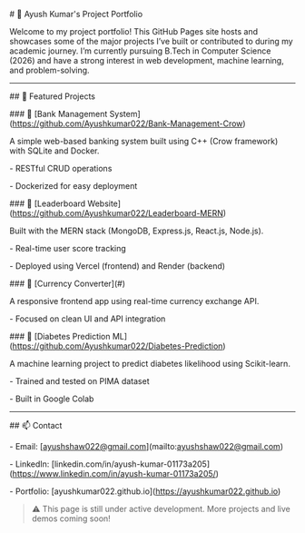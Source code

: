 \# 👋 Ayush Kumar's Project Portfolio



Welcome to my project portfolio! This GitHub Pages site hosts and showcases some of the major projects I’ve built or contributed to during my academic journey. I’m currently pursuing B.Tech in Computer Science (2026) and have a strong interest in web development, machine learning, and problem-solving.



---



\## 🚀 Featured Projects



\### 🔹 \[Bank Management System](https://github.com/Ayushkumar022/Bank-Management-Crow)

A simple web-based banking system built using C++ (Crow framework) with SQLite and Docker.

\- RESTful CRUD operations

\- Dockerized for easy deployment



\### 🔹 \[Leaderboard Website](https://github.com/Ayushkumar022/Leaderboard-MERN)

Built with the MERN stack (MongoDB, Express.js, React.js, Node.js).

\- Real-time user score tracking

\- Deployed using Vercel (frontend) and Render (backend)



\### 🔹 \[Currency Converter](#)

A responsive frontend app using real-time currency exchange API.

\- Focused on clean UI and API integration



\### 🔹 \[Diabetes Prediction ML](https://github.com/Ayushkumar022/Diabetes-Prediction)

A machine learning project to predict diabetes likelihood using Scikit-learn.

\- Trained and tested on PIMA dataset

\- Built in Google Colab



---



\## 📫 Contact



\- Email: \[ayushshaw022@gmail.com](mailto:ayushshaw022@gmail.com)

\- LinkedIn: \[linkedin.com/in/ayush-kumar-01173a205](https://www.linkedin.com/in/ayush-kumar-01173a205/)

\- Portfolio: \[ayushkumar022.github.io](https://ayushkumar022.github.io)



> ⚠️ This page is still under active development. More projects and live demos coming soon!



